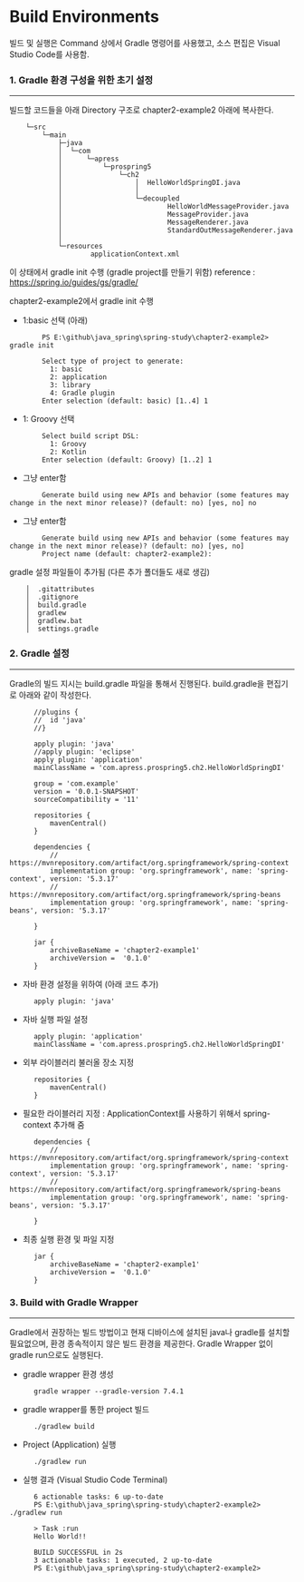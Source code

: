 Build Environments
=======================================================================================
빌드 및 실행은 Command 상에서 Gradle 명령어를 사용했고, 소스 편집은 Visual Studio Code를 사용함.

### 1. Gradle 환경 구성을 위한 초기 설정
---------------------------------------------------------------------------------------

빌드할 코드들을 아래 Directory 구조로 chapter2-example2 아래에 복사한다.
```
    └─src
        └─main
            ├─java
            │  └─com
            │      └─apress
            │          └─prospring5
            │              └─ch2
            │                  │  HelloWorldSpringDI.java
            │                  │
            │                  └─decoupled
            │                          HelloWorldMessageProvider.java
            │                          MessageProvider.java
            │                          MessageRenderer.java
            │                          StandardOutMessageRenderer.java
            │
            └─resources
                    applicationContext.xml
```

이 상태에서 gradle init 수행 (gradle project를 만들기 위함)
reference : https://spring.io/guides/gs/gradle/          
  
chapter2-example2에서 gradle init 수행
* 1:basic 선택 (아래)
```
        PS E:\github\java_spring\spring-study\chapter2-example2> gradle init

        Select type of project to generate:
          1: basic
          2: application
          3: library
          4: Gradle plugin
        Enter selection (default: basic) [1..4] 1
```
* 1: Groovy 선택

```
        Select build script DSL:
          1: Groovy
          2: Kotlin
        Enter selection (default: Groovy) [1..2] 1
```
* 그냥 enter함

```
        Generate build using new APIs and behavior (some features may change in the next minor release)? (default: no) [yes, no] no
```
* 그냥 enter함

```
        Generate build using new APIs and behavior (some features may change in the next minor release)? (default: no) [yes, no]
        Project name (default: chapter2-example2):
```

gradle 설정 파일들이 추가됨 (다른 추가 폴더들도 새로 생김)
```
    │  .gitattributes
    │  .gitignore
    │  build.gradle
    │  gradlew
    │  gradlew.bat
    │  settings.gradle
```
### 2. Gradle 설정
---------------------------------------------------------------------------------------
Gradle의 빌드 지시는 build.gradle 파일을 통해서 진행된다. build.gradle을 편집기로 아래와 같이 작성한다.
```
      //plugins {
      //  id 'java'
      //}

      apply plugin: 'java'
      //apply plugin: 'eclipse'
      apply plugin: 'application'
      mainClassName = 'com.apress.prospring5.ch2.HelloWorldSpringDI'

      group = 'com.example'
      version = '0.0.1-SNAPSHOT'
      sourceCompatibility = '11'

      repositories { 
          mavenCentral() 
      }

      dependencies {
          // https://mvnrepository.com/artifact/org.springframework/spring-context
          implementation group: 'org.springframework', name: 'spring-context', version: '5.3.17'
          // https://mvnrepository.com/artifact/org.springframework/spring-beans
          implementation group: 'org.springframework', name: 'spring-beans', version: '5.3.17'

      }

      jar {
          archiveBaseName = 'chapter2-example1'
          archiveVersion =  '0.1.0'
      }
```
* 자바 환경 설정을 위하여 (아래 코드 추가)
```
      apply plugin: 'java'
```
* 자바 실행 파일 설정
```
      apply plugin: 'application'
      mainClassName = 'com.apress.prospring5.ch2.HelloWorldSpringDI'
```
* 외부 라이블러리 불러올 장소 지정
```
      repositories { 
          mavenCentral() 
      }
```
* 필요한 라이블러리 지정 : ApplicationContext를 사용하기 위해서 spring-context 추가해 줌
```
      dependencies {
          // https://mvnrepository.com/artifact/org.springframework/spring-context
          implementation group: 'org.springframework', name: 'spring-context', version: '5.3.17'
          // https://mvnrepository.com/artifact/org.springframework/spring-beans
          implementation group: 'org.springframework', name: 'spring-beans', version: '5.3.17'

      }
```
* 최종 실행 환경 및 파일 지정
```
      jar {
          archiveBaseName = 'chapter2-example1'
          archiveVersion =  '0.1.0'
      }
```

### 3. Build with Gradle Wrapper
---------------------------------------------------------------------------------------
Gradle에서 권장하는 빌드 방법이고 현재 디바이스에 설치된 java나 gradle를 설치할 필요없으며, 환경 종속적이지 않은 빌드 환경을 제공한다.
Gradle Wrapper 없이 gradle run으로도 실행된다.

* gradle wrapper 환경 생성
```
      gradle wrapper --gradle-version 7.4.1
```

* gradle wrapper를 통한 project 빌드
```
      ./gradlew build
```

* Project (Application) 실행
```
      ./gradlew run
```

* 실행 결과 (Visual Studio Code Terminal)
```
      6 actionable tasks: 6 up-to-date
      PS E:\github\java_spring\spring-study\chapter2-example2> ./gradlew run  

      > Task :run
      Hello World!!

      BUILD SUCCESSFUL in 2s
      3 actionable tasks: 1 executed, 2 up-to-date
      PS E:\github\java_spring\spring-study\chapter2-example2>
```